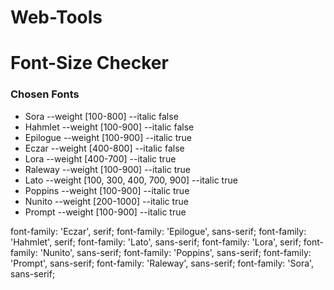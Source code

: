 # Web-Tools

# Font-Size Checker

### Chosen Fonts
- Sora --weight [100-800] --italic false
- Hahmlet --weight [100-900] --italic false
- Epilogue --weight [100-900] --italic true 
- Eczar --weight [400-800] --italic false
- Lora --weight [400-700] --italic true
- Raleway --weight [100-900] --italic true
- Lato --weight [100, 300, 400, 700, 900] --italic true
- Poppins --weight [100-900] --italic true
- Nunito --weight [200-1000] --italic true
- Prompt --weight [100-900] --italic true

font-family: 'Eczar', serif;
font-family: 'Epilogue', sans-serif;
font-family: 'Hahmlet', serif;
font-family: 'Lato', sans-serif;
font-family: 'Lora', serif;
font-family: 'Nunito', sans-serif;
font-family: 'Poppins', sans-serif;
font-family: 'Prompt', sans-serif;
font-family: 'Raleway', sans-serif;
font-family: 'Sora', sans-serif;